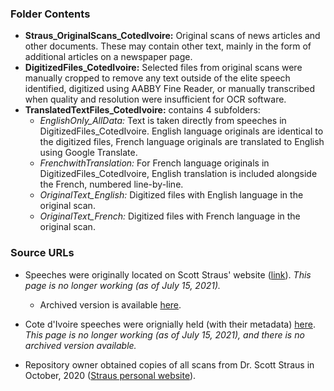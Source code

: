 ### Folder Contents
* **Straus_OriginalScans_CotedIvoire:** Original scans of news articles and other documents. These may contain other text, mainly in the form of additional articles on a newspaper page.
* **DigitizedFiles_CotedIvoire:** Selected files from original scans were manually cropped to remove any text outside of the elite speech identified, digitized using AABBY Fine Reader, or manually transcribed when quality and resolution were insufficient for OCR software.
* **TranslatedTextFiles_CotedIvoire:** contains 4 subfolders:
    * *EnglishOnly_AllData:* Text is taken directly from speeches in DigitizedFiles_CotedIvoire. English language originals are identical to the digitized files, French language originals are translated to English using Google Translate. 
    * *FrenchwithTranslation:* For French language originals in DigitizedFiles_CotedIvoire, English translation is included alongside the French, numbered line-by-line.
    * *OriginalText_English:* Digitized files with English language in the original scan.
    * *OriginalText_French:* Digitized files with French language in the original scan.


### Source URLs
* Speeches were originally located on Scott Straus' website ([link](https://faculty.polisci.wisc.edu/sstraus/african-presidential-speeches-database/)). *This page is no longer working (as of July 15, 2021).*
     * Archived version is available [here](https://web.archive.org/web/20200613062147/https://faculty.polisci.wisc.edu/sstraus/african-presidential-speeches-database/).

* Cote d'Ivoire speeches were orignially held (with their metadata) [here](https://faculty.polisci.wisc.edu/sstraus/african-presidential-speeches-database/cote-divoire-speeches/). *This page is no longer working (as of July 15, 2021), and there is no archived version available.*

* Repository owner obtained copies of all scans from Dr. Scott Straus in October, 2020 ([Straus personal website](https://sites.google.com/view/scott-straus/home)).


